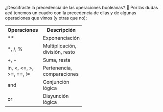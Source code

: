 ¿Descifraste la precedencia de las operaciones booleanas? :thinking: Por las dudas acá tenemos un cuadro con la precedencia de ellas y de algunas operaciones que vimos (y otras que no):


<table class="table table-striped table-bordered table-condensed text-center">
  <tr>
    <th class ="text-center" style="width: 75px">Operaciones</th>
    <th class ="text-center" style="width: 75px">Descripción</th>
  </tr>
  <tr>
    <td>**</td>
    <td>Exponenciación</td>
  </tr>
  <tr>
    <td>*,  /,  %</td>
    <td>Multiplicación, división, resto</td>
  </tr>
  <tr>
    <td>+,  -</td>
    <td>Suma, resta</td>
  </tr>
  <tr>
    <td>in,  <,  <=,  >,  >=,  ==,  !=</td>
    <td>Pertenencia, comparaciones</td>
  </tr>
  <tr>
    <td>and</td>
    <td>Conjunción lógica</td>
  </tr>
  <tr>
    <td>or</td>
    <td>Disyunción lógica</td>
  </tr>
</table>